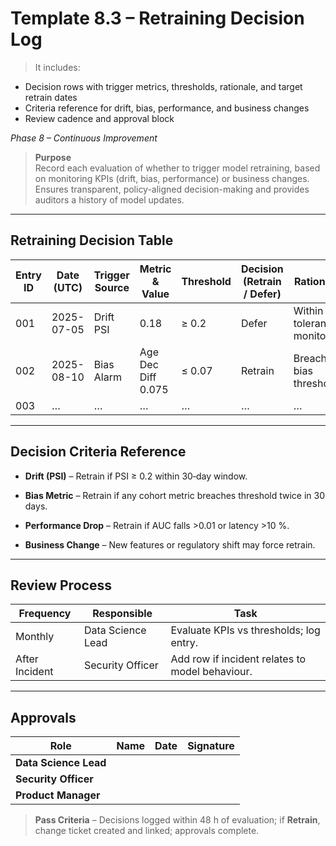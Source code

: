 # Template 8.3 – Retraining Decision Log

> It includes:

- Decision rows with trigger metrics, thresholds, rationale, and target retrain dates
- Criteria reference for drift, bias, performance, and business changes
- Review cadence and approval block


_Phase 8 – Continuous Improvement_

> **Purpose**  
> Record each evaluation of whether to trigger model retraining, based on monitoring KPIs (drift, bias, performance) or business changes. Ensures transparent, policy-aligned decision-making and provides auditors a history of model updates.

---

## Retraining Decision Table

|**Entry ID**|**Date (UTC)**|**Trigger Source**|**Metric & Value**|**Threshold**|**Decision** (Retrain / Defer)|**Rationale**|**Action Items / Ticket**|**Target Retrain Date**|**Approver**|
|---|---|---|---|---|---|---|---|---|---|
|001|2025-07-05|Drift PSI|0.18|≥ 0.2|Defer|Within tolerance; monitor|MON-2025-07-06|2025-08-04|Data Science Lead|
|002|2025-08-10|Bias Alarm|Age Dec Diff 0.075|≤ 0.07|Retrain|Breach of bias threshold|MODEL-28 retrain epic|2025-08-25|Security Officer|
|003|…|…|…|…|…|…|…|…|…|

---

## Decision Criteria Reference

- **Drift (PSI)** – Retrain if PSI ≥ 0.2 within 30‑day window.
    
- **Bias Metric** – Retrain if any cohort metric breaches threshold twice in 30 days.
    
- **Performance Drop** – Retrain if AUC falls >0.01 or latency >10 %.
    
- **Business Change** – New features or regulatory shift may force retrain.
    

---

## Review Process

|Frequency|Responsible|Task|
|---|---|---|
|Monthly|Data Science Lead|Evaluate KPIs vs thresholds; log entry.|
|After Incident|Security Officer|Add row if incident relates to model behaviour.|

---

## Approvals

|Role|Name|Date|Signature|
|---|---|---|---|
|**Data Science Lead**||||
|**Security Officer**||||
|**Product Manager**||||

> **Pass Criteria** – Decisions logged within 48 h of evaluation; if **Retrain**, change ticket created and linked; approvals complete.